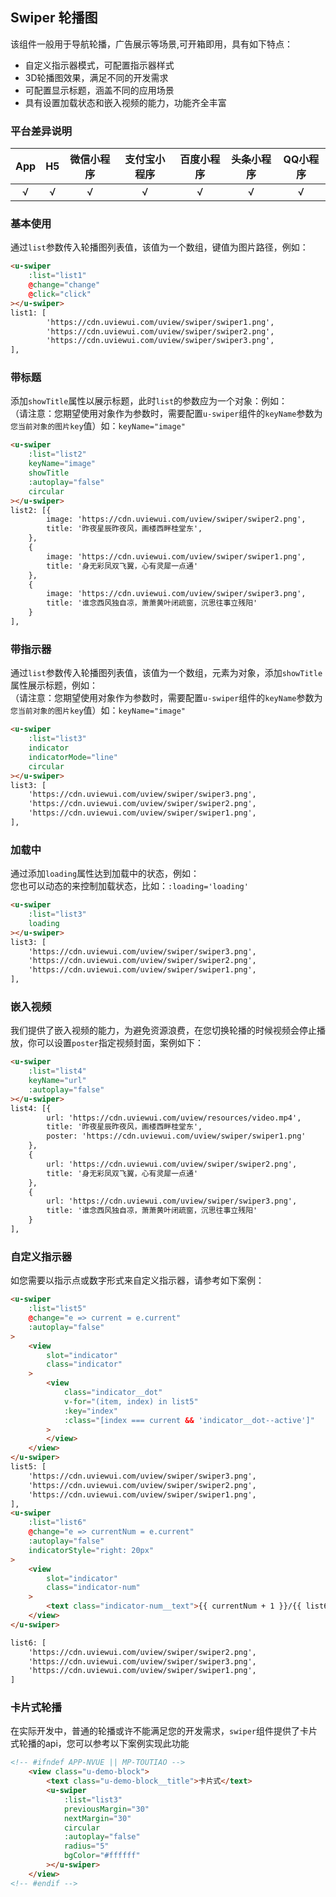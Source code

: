 ## Swiper 轮播图 <to-api/>

<demo-model url="/pages/componentsB/swiper/index"></demo-model>



该组件一般用于导航轮播，广告展示等场景,可开箱即用，具有如下特点：
- 自定义指示器模式，可配置指示器样式
- 3D轮播图效果，满足不同的开发需求
- 可配置显示标题，涵盖不同的应用场景
- 具有设置加载状态和嵌入视频的能力，功能齐全丰富


### 平台差异说明

|App|H5|微信小程序|支付宝小程序|百度小程序|头条小程序|QQ小程序|
|:-:|:-:|:-:|:-:|:-:|:-:|:-:|
|√|√|√|√|√|√|√|

### 基本使用

通过`list`参数传入轮播图列表值，该值为一个数组，键值为图片路径，例如：
```html
<u-swiper
	:list="list1"
	@change="change"
	@click="click"
></u-swiper>
list1: [
        'https://cdn.uviewui.com/uview/swiper/swiper1.png',
        'https://cdn.uviewui.com/uview/swiper/swiper2.png',
        'https://cdn.uviewui.com/uview/swiper/swiper3.png',
],
```

### 带标题

添加`showTitle`属性以展示标题，此时`list`的参数应为一个对象：例如：
<br/>
（请注意：您期望使用对象作为参数时，需要配置`u-swiper`组件的`keyName`参数为`您当前对象的图片key`值）如：`keyName="image"`

```html
<u-swiper
	:list="list2"
	keyName="image"
	showTitle
	:autoplay="false"
	circular
></u-swiper>
list2: [{
		image: 'https://cdn.uviewui.com/uview/swiper/swiper2.png',
		title: '昨夜星辰昨夜风，画楼西畔桂堂东',
	},
	{
		image: 'https://cdn.uviewui.com/uview/swiper/swiper1.png',
		title: '身无彩凤双飞翼，心有灵犀一点通'
	},
	{
		image: 'https://cdn.uviewui.com/uview/swiper/swiper3.png',
		title: '谁念西风独自凉，萧萧黄叶闭疏窗，沉思往事立残阳'
	}
],
```
### 带指示器

通过`list`参数传入轮播图列表值，该值为一个数组，元素为对象，添加`showTitle`属性展示标题，例如：
<br/>
（请注意：您期望使用对象作为参数时，需要配置`u-swiper`组件的`keyName`参数为`您当前对象的图片key`值）如：`keyName="image"`

```html
<u-swiper
	:list="list3"
	indicator
	indicatorMode="line"
	circular
></u-swiper>
list3: [
	'https://cdn.uviewui.com/uview/swiper/swiper3.png',
	'https://cdn.uviewui.com/uview/swiper/swiper2.png',
	'https://cdn.uviewui.com/uview/swiper/swiper1.png',
],
```
### 加载中

通过添加`loading`属性达到加载中的状态，例如：
<br/>
您也可以动态的来控制加载状态，比如：`:loading='loading'`
```html
<u-swiper
	:list="list3"
	loading
></u-swiper>
list3: [
	'https://cdn.uviewui.com/uview/swiper/swiper3.png',
	'https://cdn.uviewui.com/uview/swiper/swiper2.png',
	'https://cdn.uviewui.com/uview/swiper/swiper1.png',
],
```
### 嵌入视频

我们提供了嵌入视频的能力，为避免资源浪费，在您切换轮播的时候视频会停止播放，你可以设置`poster`指定视频封面，案例如下：

```html
<u-swiper
	:list="list4"
	keyName="url"
	:autoplay="false"
></u-swiper>
list4: [{
		url: 'https://cdn.uviewui.com/uview/resources/video.mp4',
		title: '昨夜星辰昨夜风，画楼西畔桂堂东',
		poster: 'https://cdn.uviewui.com/uview/swiper/swiper1.png'
	},
	{
		url: 'https://cdn.uviewui.com/uview/swiper/swiper2.png',
		title: '身无彩凤双飞翼，心有灵犀一点通'
	},
	{
		url: 'https://cdn.uviewui.com/uview/swiper/swiper3.png',
		title: '谁念西风独自凉，萧萧黄叶闭疏窗，沉思往事立残阳'
	}
],
```
### 自定义指示器

如您需要以指示点或数字形式来自定义指示器，请参考如下案例：

```html
<u-swiper
	:list="list5"
	@change="e => current = e.current"
	:autoplay="false"
>
	<view
		slot="indicator"
		class="indicator"
	>
		<view
			class="indicator__dot"
			v-for="(item, index) in list5"
			:key="index"
			:class="[index === current && 'indicator__dot--active']"
		>
		</view>
	</view>
</u-swiper>
list5: [
	'https://cdn.uviewui.com/uview/swiper/swiper3.png',
	'https://cdn.uviewui.com/uview/swiper/swiper2.png',
	'https://cdn.uviewui.com/uview/swiper/swiper1.png',
],
<u-swiper
	:list="list6"
	@change="e => currentNum = e.current"
	:autoplay="false"
	indicatorStyle="right: 20px"
>
	<view
		slot="indicator"
		class="indicator-num"
	>
		<text class="indicator-num__text">{{ currentNum + 1 }}/{{ list6.length }}</text>
	</view>
</u-swiper>

list6: [
	'https://cdn.uviewui.com/uview/swiper/swiper2.png',
	'https://cdn.uviewui.com/uview/swiper/swiper3.png',
	'https://cdn.uviewui.com/uview/swiper/swiper1.png',
]
```
### 卡片式轮播

在实际开发中，普通的轮播或许不能满足您的开发需求，`swiper`组件提供了卡片式轮播的api，您可以参考以下案例实现此功能
```html
<!-- #ifndef APP-NVUE || MP-TOUTIAO -->
	<view class="u-demo-block">
		<text class="u-demo-block__title">卡片式</text>
		<u-swiper
			:list="list3"
			previousMargin="30"
			nextMargin="30"
			circular
			:autoplay="false"
			radius="5"
			bgColor="#ffffff"
		></u-swiper>
	</view>
<!-- #endif -->
```
<!-- 
### 指示器类型

本组件内置了多种指示器，通过配置`mode`参数即可，有如下：
- `rect`-指示器为方块状
- `dot`-指示器为圆点
- `number`-指示器为数字
- `round`-激活的指示器为块状，未激活的未点状，为默认值
- `none`-不显示指示器

通过`indicator-pos`参数配置指示器的位置，有如下值：
- `topLeft`-指示器位于左上角
- `topCenter`-指示器位于上方中间位置
- `topRight`-指示器位于右上角
- `bottomLeft`-指示器位于左下角
- `bottomCenter`-指示器位于底部中间位置，为默认值
- `bottomRight`-指示器位于右下角

```html
<u-swiper :list="list" mode="dot" indicator-pos="bottomRight"></u-swiper>
```

### 是否开启3D效果

配置`effect3d`为`true`即可，该效果左右两边可以缩略形式预览前后一个swiper-item的一部分

```html
<u-swiper :list="list" :effect3d="true"></u-swiper>
```

### 控制轮播效果

- `autoplay`-是否自动轮播，默认为`true`
- `interval`-前后两张图自动轮播的时间间隔
- `duration`-切换一张轮播图所需的时间
- `circular`-是否衔接滑动，即到最后一张时，是否可以直接转到第一张

```html
<u-swiper :list="list" duration="3000" :circular="false"></u-swiper>
```

### API

### Props

| 参数          | 说明            | 类型            | 默认值             |  可选值   |
|-------------  |---------------- |---------------|------------------ |-------- |
| list | 轮播图数据，见上方"基本使用"说明 | Array | - | - |
| title | 是否显示标题文字，需要配合`list`参数，见上方说明 | Boolean  | false | true |
| mode | 指示器模式，见上方说明 | String  | round | rect / dot / number / none |
| height | 轮播图组件高度，单位rpx | String \| Number  | 250 | - |
| indicator-pos | 指示器的位置 | String  | bottomCenter | topLeft / topCenter / topRight / bottomLeft / bottomRight |
| effect3d | 是否开启3D效果 | Boolean  | false | true |
| autoplay | 是否自动播放 | Boolean  | true | false |
| interval | 自动轮播时间间隔，单位ms | String \| Number  | 2500 | - |
| circular | 是否衔接播放，见上方说明 | Boolean  | true | false |
| duration | 切换一张轮播图所需的时间，单位ms | String \| Number  | 500 | - |
| border-radius | 轮播图圆角值，单位rpx | String \| Number  | 8 | - |
| title-style | 自定义标题样式 | Object  | - | - |
| effect3d-previous-margin | effect3d = true模式的情况下，激活项与前后项之间的距离，单位rpx | String \| Number  | 50 | - |
| img-mode | 图片的裁剪模式，详见[image组件裁剪模式](https://uniapp.dcloud.io/component/image) | String  | aspectFill | - |
| name | 组件内部读取的`list`参数中的属性名，见上方说明 | string  | name | - |
| bg-color | 背景颜色 | string  | #f3f4f6 | - |
| current <Badge text="1.6.2" /> | 初始化时，默认显示第几项 | String \| Number  | 0 | - |


### Events

|事件名|说明|回调参数|
|:-|:-|:-|:-|
| click | 点击轮播图时触发 | index：点击了第几张图片，从0开始 |
| change | 轮播图切换时触发(自动或者手动切换) | index：切换到了第几张图片，从0开始 | -->
